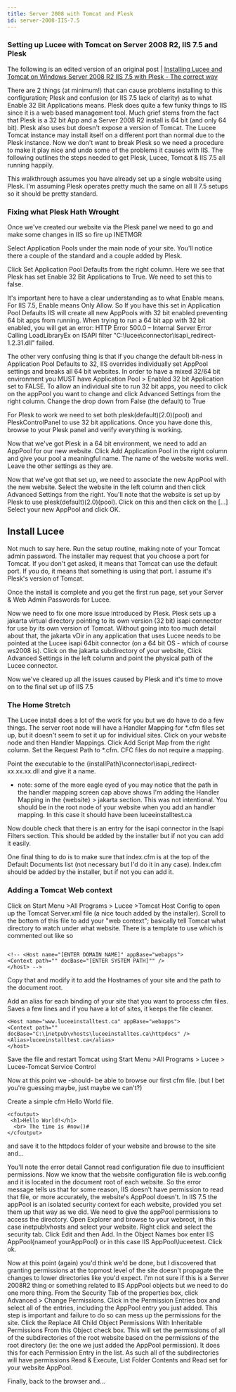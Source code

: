 ```yaml
---
title: Server 2008 with Tomcat and Plesk
id: server-2008-IIS-7.5
---
```


### Setting up Lucee with Tomcat on Server 2008 R2, IIS 7.5 and Plesk ###

The following is an edited version of an original post | [Installing Lucee and Tomcat on Windows Server 2008 R2 IIS 7.5 with Plesk - The correct way](https://sidfishes.wordpress.com/2011/09/13/installing-railotomcat-in-windows-server-2008-r2-iis-7-5-with-plesk-the-correct-way/)

There are 2 things (at minimum!) that can cause problems installing to this configuration; Plesk and confusion (or IIS 7.5 lack of clarity) as to what Enable 32 Bit Applications means. Plesk does quite a few funky things to IIS since it is a web based management tool. Much grief stems from the fact that Plesk is a 32 bit App and a Server 2008 R2 install is 64 bit (and only 64 bit). Plesk also uses but doesn't expose a version of Tomcat. The Lucee Tomcat instance may install itself on a different port than normal due to the Plesk instance. Now we don't want to break Plesk so we need a procedure to make it play nice and undo some of the problems it causes with IIS. The following outlines the steps needed to get Plesk, Lucee, Tomcat & IIS 7.5 all running happily.

This walkthrough assumes you have already set up a single website using Plesk. I'm assuming Plesk operates pretty much the same on all II 7.5 setups so it should be pretty standard.

### Fixing what Plesk Hath Wrought ###

Once we've created our website via the Plesk panel we need to go and make some changes in IIS so fire up INETMGR

Select Application Pools under the main node of your site. You'll notice there a couple of the standard and a couple added by Plesk.

Click Set Application Pool Defaults from the right column. Here we see that Plesk has set Enable 32 Bit Applications to True. We need to set this to false.

It's important here to have a clear understanding as to what Enable means. For IIS 7.5, Enable means Only Allow. So If you have this set in Application Pool Defaults IIS will create all new AppPools with 32 bit enabled preventing 64 bit apps from running. When trying to run a 64 bit app with 32 bit enabled, you will get an error: HTTP Error 500.0 – Internal Server Error Calling LoadLibraryEx on ISAPI filter "C:\lucee\connector\isapi_redirect-1.2.31.dll" failed.

The other very confusing thing is that if you change the default bit-ness in Application Pool Defaults to 32, IIS overrides individually set AppPool settings and breaks all 64 bit websites. In order to have a mixed 32/64 bit environment you MUST have Application Pool > Enabled 32 bit Application set to FALSE. To allow an individual site to run 32 bit apps, you need to click on the appPool you want to change and click Advanced Settings from the right column. Change the drop down from False (the default) to True

For Plesk to work we need to set both plesk(default)(2.0)(pool) and PleskControlPanel to use 32 bit applications. Once you have done this, browse to your Plesk panel and verify everything is working.

Now that we've got Plesk in a 64 bit environment, we need to add an AppPool for our new website. Click Add Application Pool in the right column and give your pool a meaningful name. The name of the website works well. Leave the other settings as they are.

Now that we've got that set up, we need to associate the new AppPool with the new website. Select the website in the left column and then click Advanced Settings from the right. You'll note that the website is set up by Plesk to use plesk(default)(2.0)(pool). Click on this and then click on the [...] Select your new AppPool and click OK.

## Install Lucee ##

Not much to say here. Run the setup routine, making note of your Tomcat admin password. The installer may request that you choose a port for Tomcat. If you don't get asked, it means that Tomcat can use the default port. If you do, it means that something is using that port. I assume it's Plesk's version of Tomcat.

Once the install is complete and you get the first run page, set your Server & Web Admin Passwords for Lucee.

Now we need to fix one more issue introduced by Plesk. Plesk sets up a jakarta virtual directory pointing to its own version (32 bit) isapi connector for use by its own version of Tomcat. Without going into too much detail about that, the jakarta vDir in any application that uses Lucee needs to be pointed at the Lucee isapi 64bit connector (on a 64 bit OS - which of course ws2008 is). Click on the jakarta subdirectory of your website, Click Advanced Settings in the left column and point the physical path of the Lucee connector.

Now we've cleared up all the issues caused by Plesk and it's time to move on to the final set up of IIS 7.5

### The Home Stretch ###

The Lucee install does a lot of the work for you but we do have to do a few things. The server root node will have a Handler Mapping for *.cfm files set up, but it doesn't seem to set it up for individual sites. Click on your website node and then Handler Mappings. Click Add Script Map from the right column. Set the Request Path to *.cfm. CFC files do not require a mapping.

Point the executable to the {installPath}\connector\isapi_redirect-xx.xx.xx.dll and give it a name.

* note: some of the more eagle eyed of you may notice that the path in the handler mapping screen cap above shows I'm adding the Handler Mapping in the {website} > jakarta section. This was not intentional. You should be in the root node of your website when you add an handler mapping. In this case it should have been luceeinstalltest.ca

Now double check that there is an entry for the isapi connector in the Isapi Filters section. This should be added by the installer but if not you can add it easily.

One final thing to do is to make sure that index.cfm is at the top of the Default Documents list (not necessary but I'd do it in any case). Index.cfm should be added by the installer, but if not you can add it.

### Adding a Tomcat Web context ###

Click on Start Menu >All Programs > Lucee >Tomcat Host Config to open up the Tomcat Server.xml file (a nice touch added by the installer). Scroll to the bottom of this file to add your "web context"; basically tell Tomcat what directory to watch under what website. There is a template to use which is commented out like so

```lucee

<!-- <Host name="[ENTER DOMAIN NAME]" appBase="webapps">
<Context path="" docBase="[ENTER SYSTEM PATH]"" />
</host> -->

```

Copy that and modify it to add the Hostnames of your site and the path to the document root.

Add an alias for each binding of your site that you want to process cfm files. Saves a few lines and if you have a lot of sites, it keeps the file cleaner.

```lucee
<Host name="www.luceeinstalltest.ca" appBase="webapps">
<Context path="" docBase="C:\inetpub\vhosts\luceeinstalltes.ca\httpdocs" />
<Alias>luceeinstalltest.ca</alias>
</host>
```

Save the file and restart Tomcat using Start Menu >All Programs > Lucee > Lucee-Tomcat Service Control

Now at this point we -should- be able to browse our first cfm file. (but I bet you're guessing maybe, just maybe we can't?)

Create a simple cfm Hello World file.

```lucee
<cfoutput>
 <h1>Hello World!</h1>
  <br> The time is #now()#
</cfoutput>
```

and save it to the httpdocs folder of your website and browse to the site and...

You'll note the error detail Cannot read configuration file due to insufficient permissions. Now we know that the website configuration file is web.config and it is located in the document root of each website. So the error message tells us that for some reason, IIS doesn't have permission to read that file, or more accurately, the website's AppPool doesn't. In IIS 7.5 the appPool is an isolated security context for each website, provided you set them up that way as we did. We need to give the appPool permissions to access the directory. Open Explorer and browse to your webroot, in this case inetpub\vhosts and select your website. Right click and select the security tab. Click Edit and then Add. In the Object Names box enter IIS AppPool\{nameof yourAppPool} or in this case IIS AppPool\luceetest. Click ok.

Now at this point (again) you'd think we'd be done, but I discovered that granting permissions at the topmost level of the site doesn't propagate the changes to lower directories like you'd expect. I'm not sure if this is a Server 2008R2 thing or something related to IIS AppPool objects but we need to do one more thing. From the Security Tab of the properties box, click Advanced > Change Permissions. Click in the Permission Entries box and select all of the entries, including the AppPool entry you just added. This step is important and failure to do so can mess up the permissions for the site. Click the Replace All Child Object Permissions With Inheritable Permissions From this Object check box. This will set the permissions of all of the subdirectories of the root website based on the permissions of the root directory (ie: the one we just added the AppPool permission). It does this for each Permission Entry in the list. As such all of the subdirectories will have permissions Read & Execute, List Folder Contents and Read set for your website AppPool.

Finally, back to the browser and...
